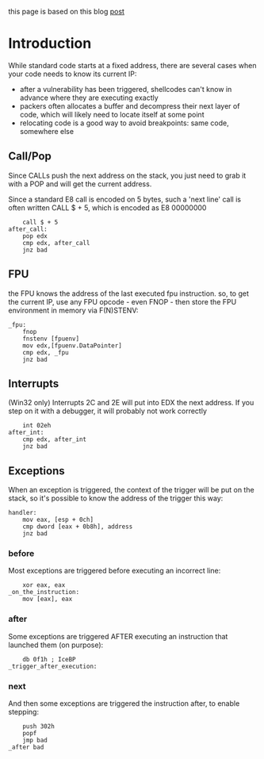 this page is based on this blog [post](http://corkami.blogspot.com/2010/03/si-cest-ton-corps-qui-bouge-cest-ton.html)
# Introduction #

While standard code starts at a fixed address, there are several cases when your code needs to know its current IP:
  * after a vulnerability has been triggered, shellcodes can't know in advance where they are executing exactly
  * packers often allocates a buffer and decompress their next layer of code, which will likely need to locate itself at some point
  * relocating code is a good way to avoid breakpoints: same code, somewhere else
## Call/Pop ##

Since CALLs push the next address on the stack, you just need to grab it with a POP and will get the current address.

Since a standard E8 call is encoded on 5 bytes, such a 'next line' call is often written CALL $ + 5, which is encoded as E8 00000000
```
    call $ + 5
after_call:
    pop edx
    cmp edx, after_call
    jnz bad
```
## FPU ##

the FPU knows the address of the last executed fpu instruction. so, to get the current IP, use any FPU opcode - even FNOP - then store the FPU environment in memory via F(N)STENV:
```
_fpu:
    fnop
    fnstenv [fpuenv]
    mov edx,[fpuenv.DataPointer]
    cmp edx, _fpu
    jnz bad
```
## Interrupts ##
(Win32 only)
Interrupts 2C and 2E will put into EDX the next address. If you step on it with a debugger, it will probably not work correctly
```
    int 02eh
after_int:
    cmp edx, after_int
    jnz bad
```
## Exceptions ##
When an exception is triggered, the context of the trigger will be put on the stack, so it's possible to know the address of the trigger this way:
```
handler:
    mov eax, [esp + 0ch]
    cmp dword [eax + 0b8h], address
    jnz bad
```
### before ###
Most exceptions are triggered before executing an incorrect line:
```
    xor eax, eax
_on_the_instruction:
    mov [eax], eax
```
### after ###
Some exceptions are triggered AFTER executing an instruction that launched them (on purpose):
```
    db 0f1h ; IceBP
_trigger_after_execution:
```
### next ###
And then some exceptions are triggered the instruction after, to enable stepping:
```
    push 302h
    popf
    jmp bad
_after bad
```